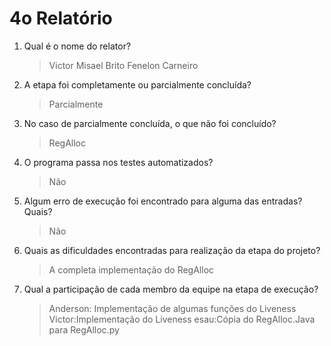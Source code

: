 # 4o Relatório

1. Qual é o nome do relator?

    > Victor Misael Brito Fenelon Carneiro

2. A etapa foi completamente ou parcialmente concluída?

    > Parcialmente

3. No caso de parcialmente concluída, o que não foi concluído?

    > RegAlloc

4. O programa passa nos testes automatizados?
    
    > Não

5. Algum erro de execução foi encontrado para alguma das entradas? Quais?
    
    > Não

6. Quais as dificuldades encontradas para realização da etapa do projeto?
    
    > A completa implementação do RegAlloc

7. Qual a participação de cada membro da equipe na etapa de execução?
    
    > Anderson: Implementação de algumas funções do Liveness
        Victor:Implementação do Liveness
        esau:Cópia do RegAlloc.Java para RegAlloc.py